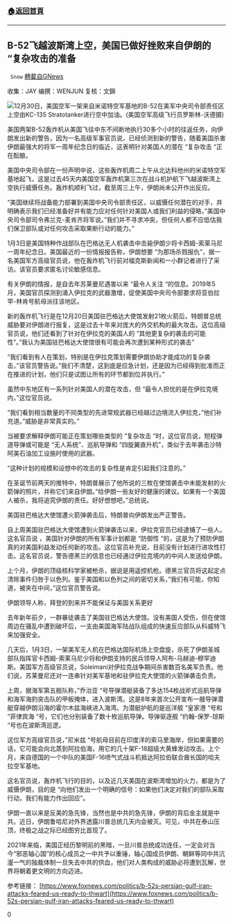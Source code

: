 ###  [:house:返回首頁](https://github.com/ourhimalayas/txt)
---

## B-52飞越波斯湾上空，美国已做好挫败来自伊朗的 &#8220;复杂攻击的准备
` Snow` [轉載自GNews](https://gnews.org/zh-hans/712681/)

收集：JAY
编撰：WENJUN
复核：文錦

![]()![](https://gnews.org/wp-content/uploads/2021/01/6-2.jpg)12月30日，美国空军一架来自米诺特空军基地的B-52在美军中央司令部责任区上空由KC-135 Stratotanker进行空中加油。(美国空军高级飞行员罗斯林-沃德摄)

美国两架B-52轰炸机从美国飞往中东不间断地执行30多个小时的往返任务，向伊朗发出新的警告，因为一名高级军事官员说，已经侦测到新的警告，随着美国杀害伊朗最强大的将军一周年纪念日的临近，这表明针对美国人的潜在 “复杂攻击 “正在酝酿。

美国中央司令部在一份声明中说，这些轰炸机周二上午从北达科他州的米诺特空军基地起飞，这是过去45天内美国空军轰炸机第三次在战斗机护航下飞越波斯湾上空执行威慑任务。轰炸机顺利飞过，截至周三上午，伊朗尚未公开作出反应。

“美国继续将战备能力部署到美国中央司令部责任区，以威慑任何潜在的对手，并明确表示我们已经准备好并有能力应对任何针对美国人或我们利益的侵略，”美国中央司令部司令弗兰克-麦肯齐将军说。”我们并不寻求冲突，但任何人都不应低估我们保卫部队或对任何攻击采取果断行动的能力。”

1月3日是美国特种作战部队在巴格达无人机袭击中击毙伊朗少将卡西姆-索莱马尼一周年纪念日。美国最近的一份情报报告称，伊朗想要 “为那场杀戮报仇”，据一名美国军方高级官员说，他在轰炸机飞行前对福克斯新闻和一小群记者进行了采访。该官员要求匿名讨论敏感信息。

有关伊朗的情报，是自去年苏莱曼尼遇害以来 “最令人关注 “的信息。2019年5月，美国官员探测到涌入伊拉克的武器激增，促使美国中央司令部要求将亚伯拉罕-林肯号航母派往该地区。

新的轰炸机飞行是在12月20日美国驻巴格达大使馆发射21枚火箭后，特朗普总统威胁要对伊朗进行报复，这是过去十年来对庞大的外交机构的最大攻击。这位高级官员说，他们还看到了针对在伊拉克的美国人的 “其他更复杂的袭击的可能性”。”我认为美国驻巴格达大使馆很有可能会再次遭到某种形式的袭击”

“我们看到有人在策划，特别是在伊拉克策划需要伊朗协助才能成功的复杂袭击，”该官员警告说。”我们不清楚，这到底是应急计划，还是因为已经得到批准而正在推进的计划，他们只是试图让所有的环节都到位并执行。”

虽然中东地区有一系列针对美国人的潜在攻击，但 “最令人担忧的是在伊拉克境内，”这位官员说。

“我们看到相当数量的不同类型的先进常规武器已经越过边境流入伊拉克，”他们补充道。”威胁是非常真实的。”

当被要求解释伊朗可能正在策划哪些类型的 “复杂攻击 “时，这位官员说，短程弹道导弹或可能是 “无人系统”、巡航导弹和 “四旋翼直升机”，类似于去年袭击沙特阿美石油加工设施时使用的武器。

“这种计划的规模和设想中的攻击的复杂性是肯定引起我们注意的。”

在圣诞节前两天的推特中，特朗普展示了他所说的三枚在使馆袭击中未能发射的火箭弹的照片，并称它们来自伊朗。”给伊朗一些友好的健康的建议。如果有一个美国人被杀，我将追究伊朗的责任。好好想想吧，”总统说。

美国驻巴格达大使馆遭火箭弹袭击后，特朗普向伊朗发出严正警告。

自上周美国驻巴格达大使馆遭到火箭弹袭击以来，伊拉克官员已经逮捕了一些人。这名官员说 ，美国针对伊朗的所有军事计划都是 “防御性 “的，这是为了预防伊朗真的对美国利益发动任何新的攻击。这位官员补充说，目前没有计划进行进攻性打击。这名官员说，警告德黑兰的信息也已经通过伊拉克境内的中间人发送给伊朗。

上个月，伊朗的顶级核科学家被枪杀，据说是用遥控机枪。德黑兰官员将这起定点清除事件归咎于以色列。鉴于美国和以色列之间的密切关系，”我们有可能，你知道，被夹在中间，”这位官员警告说。

伊朗领导人称，拜登的到来并不能保证与美国关系更好

去年新年前夕，一群暴徒袭击了美国驻巴格达大使馆。没有美国人受伤，但在使馆周边在骚乱中遭到破坏后，一支由美国海军陆战队组成的快速反应部队从科威特飞来加强安全。

几天后，1月3日，一架美军无人机在巴格达国际机场上空盘旋，杀死了伊朗圣城部队指挥官卡西姆-索莱马尼少将和伊朗支持的民兵领导人阿布-马赫迪-穆罕迪斯。美国军方高级官员说，Soleimani对伊拉克战争期间杀害数百名美军负责。他们说，苏莱曼尼还对一连串针对美军基地和驻伊拉克大使馆的火箭弹袭击负责。

上周，据海军第五舰队称，”乔治亚 “号导弹潜艇装备了多达154枚战斧式巡航导弹和海军海豹突击队的甲板掩体，进入波斯湾。这是8年来首次公开宣布一艘导弹潜艇穿越伊朗沿海的霍尔木兹海峡进入海湾。为潜艇护航的是巡洋舰 “皇家港 “号和 “菲律宾海 “号，它们也分别装备了数十枚巡航导弹。导弹驱逐舰 “约翰-保罗-琼斯 “号也在波斯湾巡逻。

这位军方高级官员说，”尼米兹 “号航母目前在印度洋的索马里海岸，但如果需要的话，它可能会向北蒸到阿拉伯海，用它的几十架F-18超级大黄蜂发动攻击。上个月，来自德国的一个中队的美国F-16喷气式战斗机抵达阿拉伯联合酋长国的哈夫拉空军基地。

这名官员说，轰炸机飞行的目的，以及近几天美国在波斯湾增加的火力，都是为了威慑伊朗，目的是 “向他们发出一个明确的信号：如果他们决定对我们的部队采取行动，我们有能力作出回应”。

伊朗一直以来是反美的急先锋，当然也是中共的急先锋，伊朗的背后金主就是中共。近日，伊朗鲁哈尼对外界透露川普总统几天内会被灭。可见，中共在泰山压顶，终极之战之际已经图穷比首现了。

2021年来临，美国正经历黎明前的黑暗，一旦川普总统成功连任，一定会对当今“邪恶轴心国”的核心成员之一中共予以重锤，轴心国成员伊朗、朝鲜等同中共沆瀣一气的独裁体制一旦失去中共的供血，他们对人类构成的威胁必将遭到瓦解，世界将朝着更文明的方向迈进。

参考链接：
[https://www.foxnews.com/politics/b-52s-persian-gulf-iran-attacks-feared-us-ready-to-thwart](https://www.foxnews.com/politics/b-52s-persian-gulf-iran-attacks-feared-us-ready-to-thwart)

0
